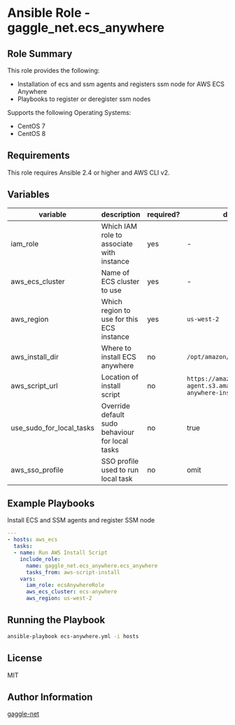 # Ansible Role - gaggle_net.ecs_anywhere

## Role Summary

This role provides the following:

-   Installation of ecs and ssm agents and registers ssm node for AWS ECS Anywhere
-   Playbooks to register or deregister ssm nodes

Supports the following Operating Systems:

-   CentOS 7
-   CentOS 8

## Requirements

This role requires Ansible 2.4 or higher and AWS CLI v2.

## Variables

| variable | description | required? | default |
| -------- | ----------- | ---------- | ------- |
| iam_role | Which IAM role to associate with instance | yes | - |
| aws_ecs_cluster | Name of ECS cluster to use | yes | - |
| aws_region | Which region to use for this ECS instance | yes | `us-west-2` |
| aws_install_dir | Where to install ECS anywhere | no | `/opt/amazon/ecs-anywhere` |
| aws_script_url | Location of install script | no | `https://amazon-ecs-agent.s3.amazonaws.com/ecs-anywhere-install-latest.sh` |
| use_sudo_for_local_tasks | Override default sudo behaviour for local tasks | no | true |
| aws_sso_profile | SSO profile used to run local task | no | omit |

## Example Playbooks

Install ECS and SSM agents and register SSM node

```yaml
---
- hosts: aws_ecs
  tasks:
  - name: Run AWS Install Script
    include_role:
      name: gaggle_net.ecs_anywhere.ecs_anywhere
      tasks_from: aws-script-install
    vars:
      iam_role: ecsAnywhereRole
      aws_ecs_cluster: ecs-anywhere
      aws_region: us-west-2

```

## Running the Playbook
```bash
ansible-playbook ecs-anywhere.yml -i hosts
```

## License

MIT

## Author Information
[gaggle-net](https://github.com/gaggle-net)
